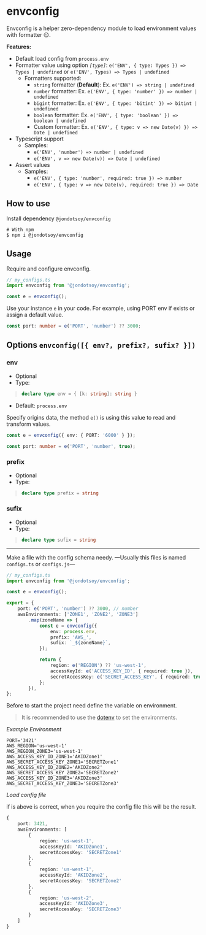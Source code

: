 # envconfig

Envconfig is a helper zero-dependency module to load environment values with formatter 😉.

**Features:**

- Default load config from `process.env`
- Formatter value using option *`[type]`*: `e('ENV', { type: Types }) => Types | undefined` or `e('ENV', Types) => Types | undefined`
    - Formatters supported:
        - `string` formatter (**Default**): Ex. `e('ENV') => string | undefined`
        - `number` formatter: Ex. `e('ENV', { type: 'number' }) => number | undefined`
        - `bigint` formatter: Ex. `e('ENV', { type: 'bitint' }) => bitint | undefined`
        - `boolean` formatter: Ex. `e('ENV', { type: 'boolean' }) => boolean | undefined`
        - Custom formatter: Ex. `e('ENV', { type: v => new Date(v) }) => Date | undefined`
- Typescript support
    - Samples:
        -  `e('ENV', 'number') => number | undefined`
        -  `e('ENV', v => new Date(v)) => Date | undefined`
- Assert values
    - Samples:
        -  `e('ENV', { type: 'number', required: true }) => number`
        -  `e('ENV', { type: v => new Date(v), required: true }) => Date`


## How to use

Install dependency `@jondotsoy/envconfig`

```shell
# With npm
$ npm i @jondotsoy/envconfig
```

## Usage

Require and configure envconfig.

```ts
// my_configs.ts
import envconfig from '@jondotsoy/envconfig';

const e = envconfig();
```

Use your instance `e` in your code. For example, using PORT env if exists or assign a default value.

```ts
const port: number = e('PORT', 'number') ?? 3000;
```

## Options `envconfig([{ env?, prefix?, sufix? }])`

### env

- Optional
- Type:
> ```ts
> declare type env = { [k: string]: string }
> ```
- Default: `process.env`

Specify origins data, the method `e()` is using this value to read and transform values.

```ts
const e = envconfig({ env: { PORT: '6000' } });

const port: number = e('PORT', 'number', true);
```

### prefix

- Optional
- Type:
> ```ts
> declare type prefix = string
> ```

### sufix

- Optional
- Type:
> ```ts
> declare type sufix = string
> ```

---


Make a file with the config schema needy. —Usually this files is named `configs.ts` or `configs.js`—

```ts
// my_configs.ts
import envconfig from '@jondotsoy/envconfig';

const e = envconfig();

export = {
    port: e('PORT', 'number') ?? 3000, // number
    awsEnvironments: ['ZONE1', 'ZONE2', 'ZONE3']
        .map(zoneName => {
            const e = envconfig({
                env: process.env,
                prefix: 'AWS_',
                sufix: `_${zoneName}`,
            });

            return {
                region: e('REGION') ?? 'us-west-1',
                accessKeyId: e('ACCESS_KEY_ID', { required: true }),
                secretAccessKey: e('SECRET_ACCESS_KEY', { required: true }),
            };
        }),
};
```

Before to start the project need define the variable on environment.

> It is recommended to use the [dotenv](https://www.npmjs.com/package/dotenv) to set the environments.

*_Example Environment_*

```shell
PORT='3421'
AWS_REGION='us-west-1'
AWS_REGION_ZONE3='us-west-1'
AWS_ACCESS_KEY_ID_ZONE1='AKIDZone1'
AWS_SECRET_ACCESS_KEY_ZONE1='SECRETZone1'
AWS_ACCESS_KEY_ID_ZONE2='AKIDZone2'
AWS_SECRET_ACCESS_KEY_ZONE2='SECRETZone2'
AWS_ACCESS_KEY_ID_ZONE3='AKIDZone3'
AWS_SECRET_ACCESS_KEY_ZONE3='SECRETZone3'
```

*_Load config file_*

if is above is correct, when you require the config file this will be the result.

```ts
{
    port: 3421,
    awsEnvironments: [
        {
            region: 'us-west-1',
            accessKeyId: 'AKIDZone1',
            secretAccessKey: 'SECRETZone1'
        },
        {
            region: 'us-west-1',
            accessKeyId: 'AKIDZone2',
            secretAccessKey: 'SECRETZone2'
        },
        {
            region: 'us-west-2',
            accessKeyId: 'AKIDZone3',
            secretAccessKey: 'SECRETZone3'
        }
    ]
}
```

